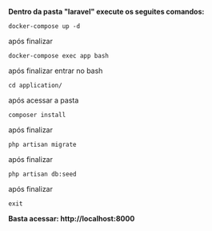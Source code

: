 **Dentro da pasta "laravel" execute os seguites comandos:**

`docker-compose up -d
`

após finalizar 

`docker-compose exec app bash
`

após finalizar entrar no bash

`cd application/
`

após acessar a pasta

`composer install
`

após finalizar

`php artisan migrate`

após finalizar

`php artisan db:seed`

após finalizar

`exit`


**Basta acessar: http://localhost:8000**